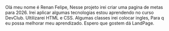 Olá meu nome é Renan Felipe,
Nesse projeto irei criar uma pagina de metas para 2026.
Irei aplicar algumas tecnologias estou aprendendo no curso DevClub.
Ultilizarei HTML e CSS.
Algumas classes irei colocar ingles, Para q eu possa melhorar meu aprendizado.
Espero que gostem dá LandPage.